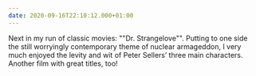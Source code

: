 ```yaml
---
date: 2020-09-16T22:10:12.000+01:00
---
```


Next in my run of classic movies: ""Dr. Strangelove"". Putting to one side the still worryingly contemporary theme of nuclear armageddon, I very much enjoyed the levity and wit of Peter Sellers’ three main characters. Another film with great titles, too!
